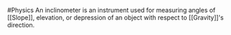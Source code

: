 #Physics 
An inclinometer is an instrument used for measuring angles of [[Slope]], elevation, or depression of an object with respect to [[Gravity]]'s direction.